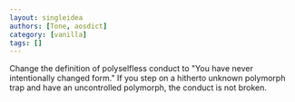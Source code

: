 ```yaml
---
layout: singleidea
authors: [Tone, aosdict]
category: [vanilla]
tags: []
---
```

Change the definition of polyselfless conduct to "You have never intentionally changed form." If you step on a hitherto unknown polymorph trap and have an uncontrolled polymorph, the conduct is not broken.
